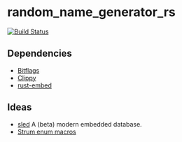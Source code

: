 # random_name_generator_rs

[![Build Status](https://api.travis-ci.com/folkengine/random_name_generator_rs.svg?branch=main)](https://travis-ci.com/github/folkengine/random_name_generator_rs)

## Dependencies

* [Bitflags](https://github.com/bitflags/bitflags)
* [Clippy](https://rust-lang.github.io/rust-clippy/)
* [rust-embed](https://github.com/pyros2097/rust-embed)

## Ideas

* [sled](https://github.com/spacejam/sled) A (beta) modern embedded database.
* [Strum enum macros](https://github.com/Peternator7/strum)
